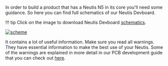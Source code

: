 In order to build a product that has a Neutis N5 in its core you'll need some guidance. So here you can find full schematics of our Neutis Devboard.


!!! tip
    Click on the image to download Neutis Devboard [schematics](https://files.emlid.com/neutis/Neutis_N5_Devboard_schematics.pdf).

<a href="https://files.emlid.com/neutis/Neutis_N5_Devboard_schematics.pdf" target="_blank"> ![scheme](../../img/hardware-integration/schematics.png)</a>

It contains a lot of useful information. Make sure you read all warnings. They have essential information to make the best use of your Neutis.
Some of the warnings are explained in more detail in our PCB development guide that you can check out [here](pcb-guide.md).

